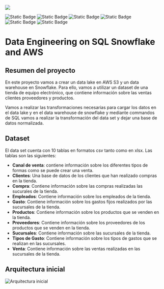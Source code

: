 ![](https://imageio.forbes.com/specials-images/imageserve/61de7798bbf30165eca665bc/0x0.jpg?format=jpg&width=1200)

![Static Badge](https://img.shields.io/badge/Snowflake-gray?style=flat&logo=snowflake)
![Static Badge](https://img.shields.io/badge/AWS--S3-orange?style=flat&logo=redshift)
![Static Badge](https://img.shields.io/badge/SQL-gray?style=flat&logo=SQL)
![Static Badge](https://img.shields.io/badge/Python-green?style=flat&logo=python)
![Static Badge](https://img.shields.io/badge/-Pandas-black?style=flat&logo=pandas)
![Static Badge](https://img.shields.io/badge/Json-gray?style=flat&logo=Json)


# Data Engineering on SQL Snowflake and AWS

## Resumen del proyecto

En este proyecto vamos a crear un data lake en AWS S3 y un data warehouse en Snowflake. Para ello, vamos a utilizar un dataset de una tienda de equipo electrónico, que contiene información sobre las ventas clientes proveedores y productos.

Vamos a realizar las transformaciones necesarias para cargar los datos en el data lake y en el data warehouse de snowflake y mediante commandos de SQL vamos a realizar la transformación del data set y dejar una base de datos normalizada.


## Dataset
El data set cuenta con 10 tablas en formatos csv tanto como en xlsx. Las tablas son las siguientes:

- **Canal de venta**: contiene información sobre los diferentes tipos de formas como se puede crear una venta.
- **Clientes**: Una base de datos de los clientes que han realizado compras en la tienda.
- **Compra**: Contiene información sobre las compras realizadas las sucurales de la tienda.
- **Empleados**: Contiene información sobre los empleados de la tienda.
- **Gasto**: Contiene información sobre los gastos fijos realizados por las sucursales de la tienda.
- **Productos**: Contiene información sobre los productos que se venden en la tienda.
- **Proveedores**: Contiene información sobre los proveedores de los productos que se venden en la tienda.
- **Sucursales**: Contiene información sobre las sucursales de la tienda.
- **Tipos de Gasto**: Contiene información sobre los tipos de gastos que se realizan en las sucursales.
- **Venta**: Contiene información sobre las ventas realizadas en las sucursales de la tienda.

## Arquitectura inicial

![Arquitectura inicial]()

